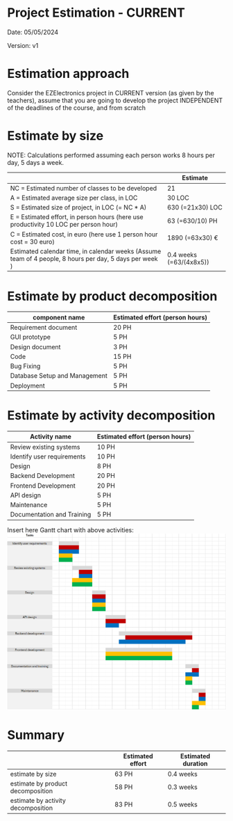 # Project Estimation - CURRENT

Date: 05/05/2024

Version: v1

# Estimation approach

Consider the EZElectronics project in CURRENT version (as given by the teachers), assume that you are going to develop the project INDEPENDENT of the deadlines of the course, and from scratch

# Estimate by size

NOTE: Calculations performed assuming each person works 8 hours per day, 5 days a week.

|                                                                                                         | Estimate                |
| ------------------------------------------------------------------------------------------------------- | ----------------------- |
| NC = Estimated number of classes to be developed                                                        | 21                      |
| A = Estimated average size per class, in LOC                                                            | 30 LOC                  |
| S = Estimated size of project, in LOC (= NC \* A)                                                       | 630 (=21x30) LOC        |
| E = Estimated effort, in person hours (here use productivity 10 LOC per person hour)                    | 63 (=630/10) PH         |
| C = Estimated cost, in euro (here use 1 person hour cost = 30 euro)                                     | 1890 (=63x30) €         |
| Estimated calendar time, in calendar weeks (Assume team of 4 people, 8 hours per day, 5 days per week ) | 0.4 weeks (=63/(4x8x5)) |

# Estimate by product decomposition

| component name                | Estimated effort (person hours) |
| ----------------------------- | ------------------------------- |
| Requirement document          | 20 PH                           |
| GUI prototype                 | 5 PH                            |
| Design document               | 3 PH                            |
| Code                          | 15 PH                           |
| Bug Fixing                    | 5 PH                            |
| Database Setup and Management | 5 PH                            |
| Deployment                    | 5 PH                            |

# Estimate by activity decomposition

| Activity name              | Estimated effort (person hours) |
| -------------------------- | ------------------------------- |
| Review existing systems    | 10 PH                           |
| Identify user requirements | 10 PH                           |
| Design                     | 8 PH                            |
| Backend Development        | 20 PH                           |
| Frontend Development       | 20 PH                           |
| API design                 | 5 PH                            |
| Maintenance                | 5 PH                            |
| Documentation and Training | 5 PH                            |

Insert here Gantt chart with above activities:
![Gantt](RequirementsV1/Gantt.png)

# Summary

|                                    | Estimated effort | Estimated duration |
| ---------------------------------- | ---------------- | ------------------ |
| estimate by size                   | 63 PH            | 0.4 weeks          |
| estimate by product decomposition  | 58 PH            | 0.3 weeks          |
| estimate by activity decomposition | 83 PH            | 0.5 weeks          |
